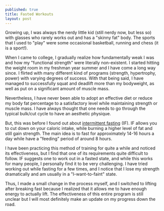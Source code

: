 ```yaml
---
published: true
title: Fasted Workouts
layout: post
---
```

Growing up, I was always the nerdy little kid (still nerdy now, but less so) with glasses who rarely works out and has a "skinny fat" body. The sports that I used to "play" were some occasional basketball, running and chess (it is a sport!).

When I came to college, I gradually realize how fundamentally weak I was and how my "functional strength" were literally non-existent. I started hitting the weight room in my freshman year summer and I have come a long way since. I flirted with many different kind of programs (strength, hypertrophy, power) with varying degrees of success. With that being said, I have managed to successfully squat and deadlift more than my bodyweight, as well as put on a significant amount of muscle mass. 

Nevertheless, I have never been able to adopt an effective diet or reduce my body fat percentage to a satisfactory level while maintaining strength or muscle mass. I have always thought that one needs to go through the typical bulk/cut cycle to have an aesthetic physique. 

But, this was before I found out about [intermittent fasting](http://www.leangains.com/2010/04/leangains-guide.html/) (IF). IF allows you to cut down on your caloric intake, while burning a higher level of fat and still gain strength. The main idea is to fast for approximately 14-16 hours a day while have a "feeding" period of around 8 hours.

I have been practicing this method of training for quite a while and noticed its effectiveness, but I find that one of its requirements quite difficult to follow. IF suggests one to work out in a fasted state, and while this works for many people, I personally find it to be very challenging. I have tried working out while fasting for a few times, and I notice that I lose my strength dramatically and am usually in a "I-want-to-faint" state. 

Thus, I made a small change in the process myself, and I switched to lifting after breaking fast because I realized that it allows me to have enough energy to actually lift. The effectiveness of this entire program is still unclear but I will most definitely make an update on my progress down the road.
